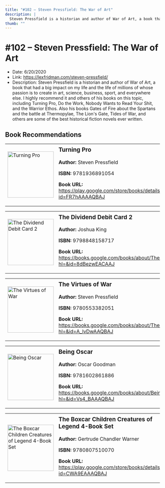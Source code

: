 ```yaml
---
title: "#102 – Steven Pressfield: The War of Art"
description: |
  Steven Pressfield is a historian and author of War of Art, a book that had a big impact on my life and the life of millions of whose passion is to create in art, science, business, sport, and everywhere else. I highly recommend it and others of his books on this topic, including Turning Pro, Do the Work, Nobody Wants to Read Your Shit, and the Warrior Ethos. Also his books Gates of Fire about the Spartans and the battle at Thermopylae, The Lion's Gate, Tides of War, and others are some of the best historical fiction novels ever written."
thumb: ""
---
```


# #102 – Steven Pressfield: The War of Art

  - Date: 6/20/2020
  - Link: https://lexfridman.com/steven-pressfield/
  - Description: Steven Pressfield is a historian and author of War of Art, a book that had a big impact on my life and the life of millions of whose passion is to create in art, science, business, sport, and everywhere else. I highly recommend it and others of his books on this topic, including Turning Pro, Do the Work, Nobody Wants to Read Your Shit, and the Warrior Ethos. Also his books Gates of Fire about the Spartans and the battle at Thermopylae, The Lion's Gate, Tides of War, and others are some of the best historical fiction novels ever written.

## Book Recommendations

<table style="border: none;"><tr style="border: none;"><td style="border: none;"><img src="http://books.google.com/books/content?id=FR7hAAAAQBAJ&printsec=frontcover&img=1&zoom=1&edge=curl&source=gbs_api" alt="Turning Pro" width="150" style="vertical-align: top;"></td><td style="border: none; vertical-align: top;"><h3 style='margin-top: 5'>Turning Pro</h3><p><strong>Author:</strong> Steven Pressfield</p><p><strong>ISBN:</strong> 9781936891054</p><p><strong>Book URL:</strong> <a href="https://play.google.com/store/books/details?id=FR7hAAAAQBAJ">https://play.google.com/store/books/details?id=FR7hAAAAQBAJ</a></p></td></tr></table>
<table style="border: none;"><tr style="border: none;"><td style="border: none;"><img src="http://books.google.com/books/content?id=8dBezwEACAAJ&printsec=frontcover&img=1&zoom=1&source=gbs_api" alt="The Dividend Debit Card 2" width="150" style="vertical-align: top;"></td><td style="border: none; vertical-align: top;"><h3 style='margin-top: 5'>The Dividend Debit Card 2</h3><p><strong>Author:</strong> Joshua King</p><p><strong>ISBN:</strong> 9798848158717</p><p><strong>Book URL:</strong> <a href="https://books.google.com/books/about/The_Dividend_Debit_Card_2.html?hl=&id=8dBezwEACAAJ">https://books.google.com/books/about/The_Dividend_Debit_Card_2.html?hl=&id=8dBezwEACAAJ</a></p></td></tr></table>
<table style="border: none;"><tr style="border: none;"><td style="border: none;"><img src="http://books.google.com/books/content?id=A_lvDwAAQBAJ&printsec=frontcover&img=1&zoom=1&edge=curl&source=gbs_api" alt="The Virtues of War" width="150" style="vertical-align: top;"></td><td style="border: none; vertical-align: top;"><h3 style='margin-top: 5'>The Virtues of War</h3><p><strong>Author:</strong> Steven Pressfield</p><p><strong>ISBN:</strong> 9780553382051</p><p><strong>Book URL:</strong> <a href="https://books.google.com/books/about/The_Virtues_of_War.html?hl=&id=A_lvDwAAQBAJ">https://books.google.com/books/about/The_Virtues_of_War.html?hl=&id=A_lvDwAAQBAJ</a></p></td></tr></table>
<table style="border: none;"><tr style="border: none;"><td style="border: none;"><img src="http://books.google.com/books/content?id=Vs4_BAAAQBAJ&printsec=frontcover&img=1&zoom=1&edge=curl&source=gbs_api" alt="Being Oscar" width="150" style="vertical-align: top;"></td><td style="border: none; vertical-align: top;"><h3 style='margin-top: 5'>Being Oscar</h3><p><strong>Author:</strong> Oscar Goodman</p><p><strong>ISBN:</strong> 9781602861886</p><p><strong>Book URL:</strong> <a href="https://books.google.com/books/about/Being_Oscar.html?hl=&id=Vs4_BAAAQBAJ">https://books.google.com/books/about/Being_Oscar.html?hl=&id=Vs4_BAAAQBAJ</a></p></td></tr></table>
<table style="border: none;"><tr style="border: none;"><td style="border: none;"><img src="http://books.google.com/books/content?id=CWA9EAAAQBAJ&printsec=frontcover&img=1&zoom=1&edge=curl&source=gbs_api" alt="The Boxcar Children Creatures of Legend 4-Book Set" width="150" style="vertical-align: top;"></td><td style="border: none; vertical-align: top;"><h3 style='margin-top: 5'>The Boxcar Children Creatures of Legend 4-Book Set</h3><p><strong>Author:</strong> Gertrude Chandler Warner</p><p><strong>ISBN:</strong> 9780807510070</p><p><strong>Book URL:</strong> <a href="https://play.google.com/store/books/details?id=CWA9EAAAQBAJ">https://play.google.com/store/books/details?id=CWA9EAAAQBAJ</a></p></td></tr></table>
